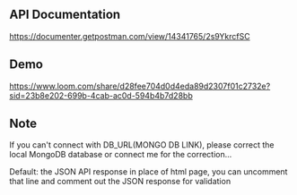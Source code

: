 ## API Documentation

https://documenter.getpostman.com/view/14341765/2s9YkrcfSC


## Demo

https://www.loom.com/share/d28fee704d0d4eda89d2307f01c2732e?sid=23b8e202-699b-4cab-ac0d-594b4b7d28bb

## Note

If you can't connect with DB_URL(MONGO DB LINK), please correct the local MongoDB database or connect me for the correction...


Default: the JSON API response in place of html page, you can uncomment that line and comment out the JSON response for validation
